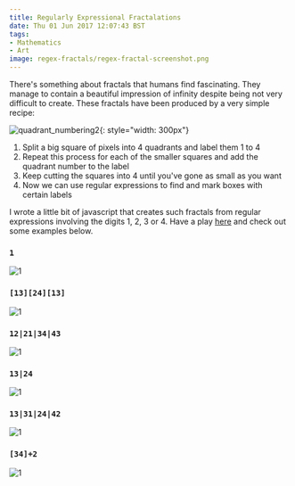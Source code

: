 ```yaml
---
title: Regularly Expressional Fractalations
date: Thu 01 Jun 2017 12:07:43 BST 
tags:
- Mathematics
- Art
image: regex-fractals/regex-fractal-screenshot.png
---
```


There's something about fractals that humans find fascinating. They manage to contain a beautiful impression of infinity despite being not very difficult to create. These fractals have been produced by a very simple recipe:

![quadrant_numbering2](/assets/img/regex-fractals/quadrant_numbering2.png){: style="width: 300px"}

1. Split a big square of pixels into 4 quadrants and label them 1 to 4
2. Repeat this process for each of the smaller squares and add the quadrant number to the label
3. Keep cutting the squares into 4 until you've gone as small as you want
4. Now we can use regular expressions to find and mark boxes with certain labels

I wrote a little bit of javascript that creates such fractals from regular expressions involving the digits 1, 2, 3 or 4. Have a play [here](http://jamiejquinn.com/regex-fractals/) and check out some examples below.

### `1`
![1](/assets/img/regex-fractals/1.png)

### `[13][24][13]`
![1](/assets/img/regex-fractals/132413.png)

### `12|21|34|43`
![1](/assets/img/regex-fractals/12or21or34or43.png)

### `13|24`
![1](/assets/img/regex-fractals/13or24.png)

### `13|31|24|42`
![1](/assets/img/regex-fractals/13or31or24or42.png)

### `[34]+2`
![1](/assets/img/regex-fractals/34plus2.png)
